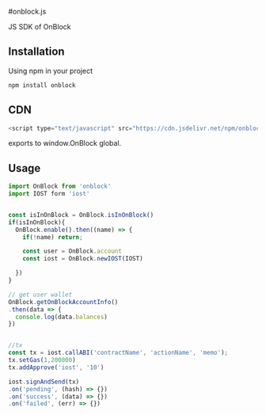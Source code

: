 #onblock.js

JS SDK of OnBlock

## Installation
Using npm in your project
```bash
npm install onblock
```

## CDN
```javascript
<script type="text/javascript" src="https://cdn.jsdelivr.net/npm/onblock@0.1.3/dist/onblock.min.js"></script>
```
exports to window.OnBlock global.

## Usage
```javascript
import OnBlock from 'onblock'
import IOST form 'iost'


const isInOnBlock = OnBlock.isInOnBlock()
if(isInOnBlock){
  OnBlock.enable().then((name) => {
    if(!name) return;

    const user = OnBlock.account
    const iost = OnBlock.newIOST(IOST)

  })
}

// get user wallet
OnBlock.getOnBlockAccountInfo()
.then(data => {
  console.log(data.balances)
})


//tx
const tx = iost.callABI('contractName', 'actionName', 'memo');
tx.setGas(1,200000)
tx.addApprove('iost', '10')

iost.signAndSend(tx)
.on('pending', (hash) => {})
.on('success', (data) => {})
.on('failed', (err) => {})

```



